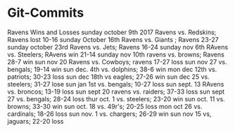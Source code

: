 # Git-Commits
Ravens Wins and Losses
sunday october 9th 2017 Ravens vs. Redskins; Ravens lost 10-16
sunday October 16th Ravens vs. Giants ; Ravens 23-27
sunday october 23rd Ravens vs. Jets; Ravens 16-24
sunday nov 6th RAvens vs. Steelers; RAvens win 21-14
sunday nov 10th ravens vs. browns; Ravens 28-7 win
sun nov 20 Ravens vs. Cowboys; ravens 17-27 loss
sun nov 27 vs. bengals; 19-14 win
sun dec. 4th vs. dolphins; 38-6 win
mon dec 12th vs. patriots; 30-23 loss
sun dec 18th vs eagles; 27-26 win
sun dec 25 vs. steelers; 31-27 lose
sun jan 1st vs. bengals; 10-27 loss
sun sept. 13 RAvens vs. broncos; 13-19 loss
sun sept 20 ravens vs. raiders; 37-33 loss
sun sept 27 vs. bengals; 28-24 loss
thur oct. 1 vs. steelers; 23-20 win
sun oct. 11 vs. browns; 33-30 win
sun oct. 18 vs. 49r's; 20-25 loss
mon oct 26 vs. cardinals; 18-26 loss
sun nov. 1 vs. chargers; 26-29 win
sun nov 15 vs, jaguars; 22-20 loss
